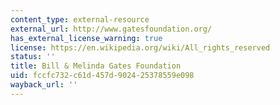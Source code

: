 ```yaml
---
content_type: external-resource
external_url: http://www.gatesfoundation.org/
has_external_license_warning: true
license: https://en.wikipedia.org/wiki/All_rights_reserved
status: ''
title: Bill & Melinda Gates Foundation
uid: fccfc732-c61d-457d-9024-25378559e098
wayback_url: ''
---
```

